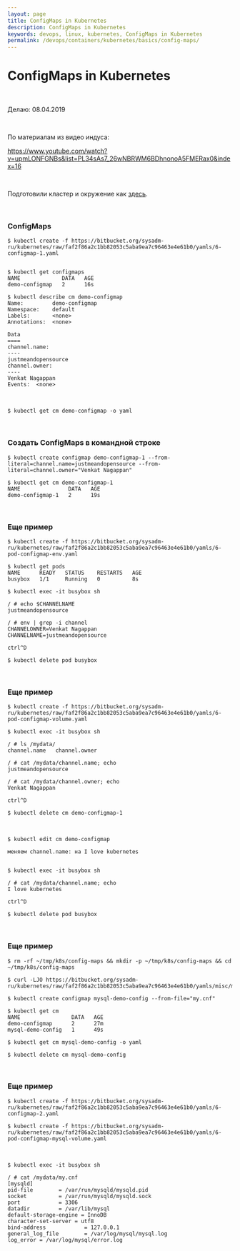 ```yaml
---
layout: page
title: ConfigMaps in Kubernetes
description: ConfigMaps in Kubernetes
keywords: devops, linux, kubernetes, ConfigMaps in Kubernetes
permalink: /devops/containers/kubernetes/basics/config-maps/
---
```


# ConfigMaps in Kubernetes

<br/>

Делаю: 08.04.2019

<br/>

По материалам из видео индуса:

https://www.youtube.com/watch?v=upmLONFGNBs&list=PL34sAs7_26wNBRWM6BDhnonoA5FMERax0&index=16

<br/>

Подготовили кластер и окружение как <a href="/devops/containers/kubernetes/kubeadm/vagrant-centos7-3-node-kubernetes-cluster/">здесь</a>.

<br/>

### ConfigMaps

    $ kubectl create -f https://bitbucket.org/sysadm-ru/kubernetes/raw/faf2f86a2c1bb82053c5aba9ea7c96463e4e61b0/yamls/6-configmap-1.yaml


    $ kubectl get configmaps
    NAME             DATA   AGE
    demo-configmap   2      16s

    $ kubectl describe cm demo-configmap
    Name:         demo-configmap
    Namespace:    default
    Labels:       <none>
    Annotations:  <none>

    Data
    ====
    channel.name:
    ----
    justmeandopensource
    channel.owner:
    ----
    Venkat Nagappan
    Events:  <none>

<br/>

    $ kubectl get cm demo-configmap -o yaml

<br/>

### Создать ConfigMaps в командной строке

    $ kubectl create configmap demo-configmap-1 --from-literal=channel.name=justmeandopensource --from-literal=channel.owner="Venkat Nagappan"

    $ kubectl get cm demo-configmap-1
    NAME               DATA   AGE
    demo-configmap-1   2      19s

<br/>

### Еще пример

    $ kubectl create -f https://bitbucket.org/sysadm-ru/kubernetes/raw/faf2f86a2c1bb82053c5aba9ea7c96463e4e61b0/yamls/6-pod-configmap-env.yaml

    $ kubectl get pods
    NAME      READY   STATUS    RESTARTS   AGE
    busybox   1/1     Running   0          8s

    $ kubectl exec -it busybox sh

    / # echo $CHANNELNAME
    justmeandopensource

    / # env | grep -i channel
    CHANNELOWNER=Venkat Nagappan
    CHANNELNAME=justmeandopensource

    ctrl^D

    $ kubectl delete pod busybox

<br/>

### Еще пример

    $ kubectl create -f https://bitbucket.org/sysadm-ru/kubernetes/raw/faf2f86a2c1bb82053c5aba9ea7c96463e4e61b0/yamls/6-pod-configmap-volume.yaml

    $ kubectl exec -it busybox sh

    / # ls /mydata/
    channel.name   channel.owner

    / # cat /mydata/channel.name; echo
    justmeandopensource

    / # cat /mydata/channel.owner; echo
    Venkat Nagappan

    ctrl^D

    $ kubectl delete cm demo-configmap-1

<br/>

    $ kubectl edit cm demo-configmap

    меняем channel.name: на I love kubernetes


    $ kubectl exec -it busybox sh

    / # cat /mydata/channel.name; echo
    I love kubernetes

    ctrl^D

    $ kubectl delete pod busybox

<br/>

### Еще пример

    $ rm -rf ~/tmp/k8s/config-maps && mkdir -p ~/tmp/k8s/config-maps && cd ~/tmp/k8s/config-maps

    $ curl -LJO https://bitbucket.org/sysadm-ru/kubernetes/raw/faf2f86a2c1bb82053c5aba9ea7c96463e4e61b0/yamls/misc/my.cnf

    $ kubectl create configmap mysql-demo-config --from-file="my.cnf"

    $ kubectl get cm
    NAME                DATA   AGE
    demo-configmap      2      27m
    mysql-demo-config   1      49s

    $ kubectl get cm mysql-demo-config -o yaml

    $ kubectl delete cm mysql-demo-config

<br/>

### Еще пример

    $ kubectl create -f https://bitbucket.org/sysadm-ru/kubernetes/raw/faf2f86a2c1bb82053c5aba9ea7c96463e4e61b0/yamls/6-configmap-2.yaml

    $ kubectl create -f https://bitbucket.org/sysadm-ru/kubernetes/raw/faf2f86a2c1bb82053c5aba9ea7c96463e4e61b0/yamls/6-pod-configmap-mysql-volume.yaml

<br/>

    $ kubectl exec -it busybox sh

    / # cat /mydata/my.cnf
    [mysqld]
    pid-file        = /var/run/mysqld/mysqld.pid
    socket          = /var/run/mysqld/mysqld.sock
    port            = 3306
    datadir         = /var/lib/mysql
    default-storage-engine = InnoDB
    character-set-server = utf8
    bind-address            = 127.0.0.1
    general_log_file        = /var/log/mysql/mysql.log
    log_error = /var/log/mysql/error.log
